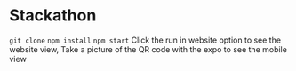 # Stackathon
`git clone`
`npm install`
`npm start`
Click the run in website option to see the website view,
Take a picture of the QR code with the expo to see the mobile view
